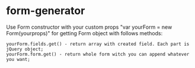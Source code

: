# form-generator

Use Form constructor with your custom props "var yourForm = new Form(yourprops)" for getting Form object with follows methods:
	
	yourForm.fields.get() - return array with created field. Each part is jQuery object;
	yourForm.form.get() - return whole form witch you can append whatever you want;
	